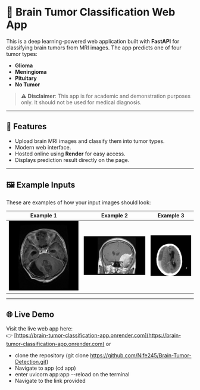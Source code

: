 # 🧠 Brain Tumor Classification Web App

This is a deep learning-powered web application built with **FastAPI** for classifying brain tumors from MRI images. The app predicts one of four tumor types:

- **Glioma**
- **Meningioma**
- **Pituitary**
- **No Tumor**

> ⚠️ **Disclaimer**: This app is for academic and demonstration purposes only. It should not be used for medical diagnosis.

---

## 🚀 Features

- Upload brain MRI images and classify them into tumor types.
- Modern web interface.
- Hosted online using **Render** for easy access.
- Displays prediction result directly on the page.

---

## 🖼️ Example Inputs

These are examples of how your input images should look:

| Example 1 | Example 2 | Example 3 |
|-----------|-----------|-----------|
| ![Homepage](static/images/brain_tumor1.jpg) | ![Homepage](static/images/brain_tumor2.jpg) | ![Homepage](static/images/brain_tumor3.jpg) |

---

## 🌐 Live Demo

Visit the live web app here:  
👉 [https://brain-tumor-classification-app.onrender.com](https://brain-tumor-classification-app.onrender.com)
or
- clone the repository (git clone https://github.com/Nife245/Brain-Tumor-Detection.git)
- Navigate to app (cd app)
- enter uvicorn app:app --reload on the terminal
- Navigate to the link provided
